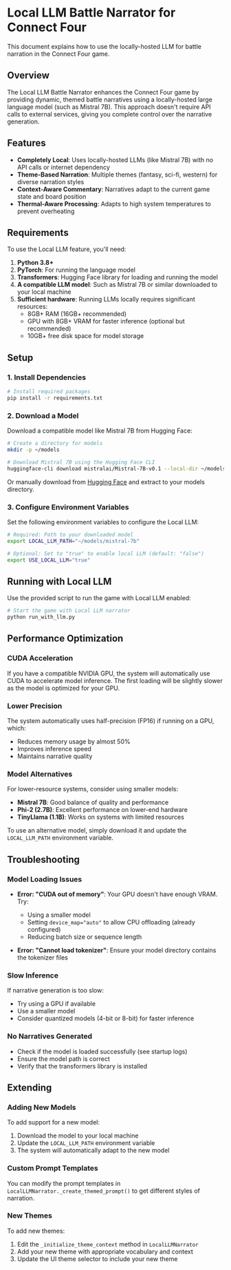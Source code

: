 # Local LLM Battle Narrator for Connect Four

This document explains how to use the locally-hosted LLM for battle narration in the Connect Four game.

## Overview

The Local LLM Battle Narrator enhances the Connect Four game by providing dynamic, themed battle narratives using a locally-hosted large language model (such as Mistral 7B). This approach doesn't require API calls to external services, giving you complete control over the narrative generation.

## Features

- **Completely Local**: Uses locally-hosted LLMs (like Mistral 7B) with no API calls or internet dependency
- **Theme-Based Narration**: Multiple themes (fantasy, sci-fi, western) for diverse narration styles
- **Context-Aware Commentary**: Narratives adapt to the current game state and board position
- **Thermal-Aware Processing**: Adapts to high system temperatures to prevent overheating

## Requirements

To use the Local LLM feature, you'll need:

1. **Python 3.8+**
2. **PyTorch**: For running the language model
3. **Transformers**: Hugging Face library for loading and running the model
4. **A compatible LLM model**: Such as Mistral 7B or similar downloaded to your local machine
5. **Sufficient hardware**: Running LLMs locally requires significant resources:
   - 8GB+ RAM (16GB+ recommended)
   - GPU with 8GB+ VRAM for faster inference (optional but recommended)
   - 10GB+ free disk space for model storage

## Setup

### 1. Install Dependencies

```bash
# Install required packages
pip install -r requirements.txt
```

### 2. Download a Model

Download a compatible model like Mistral 7B from Hugging Face:

```bash
# Create a directory for models
mkdir -p ~/models

# Download Mistral 7B using the Hugging Face CLI
huggingface-cli download mistralai/Mistral-7B-v0.1 --local-dir ~/models/mistral-7b
```

Or manually download from [Hugging Face](https://huggingface.co/mistralai/Mistral-7B-v0.1) and extract to your models directory.

### 3. Configure Environment Variables

Set the following environment variables to configure the Local LLM:

```bash
# Required: Path to your downloaded model
export LOCAL_LLM_PATH="~/models/mistral-7b"

# Optional: Set to "true" to enable local LLM (default: "false")
export USE_LOCAL_LLM="true"
```

## Running with Local LLM

Use the provided script to run the game with Local LLM enabled:

```bash
# Start the game with Local LLM narrator
python run_with_llm.py
```

## Performance Optimization

### CUDA Acceleration

If you have a compatible NVIDIA GPU, the system will automatically use CUDA to accelerate model inference. The first loading will be slightly slower as the model is optimized for your GPU.

### Lower Precision

The system automatically uses half-precision (FP16) if running on a GPU, which:
- Reduces memory usage by almost 50%
- Improves inference speed
- Maintains narrative quality

### Model Alternatives

For lower-resource systems, consider using smaller models:

- **Mistral 7B**: Good balance of quality and performance
- **Phi-2 (2.7B)**: Excellent performance on lower-end hardware
- **TinyLlama (1.1B)**: Works on systems with limited resources

To use an alternative model, simply download it and update the `LOCAL_LLM_PATH` environment variable.

## Troubleshooting

### Model Loading Issues

- **Error: "CUDA out of memory"**: Your GPU doesn't have enough VRAM. Try:
  - Using a smaller model
  - Setting `device_map="auto"` to allow CPU offloading (already configured)
  - Reducing batch size or sequence length

- **Error: "Cannot load tokenizer"**: Ensure your model directory contains the tokenizer files

### Slow Inference

If narrative generation is too slow:
- Try using a GPU if available
- Use a smaller model
- Consider quantized models (4-bit or 8-bit) for faster inference

### No Narratives Generated

- Check if the model is loaded successfully (see startup logs)
- Ensure the model path is correct
- Verify that the transformers library is installed

## Extending

### Adding New Models

To add support for a new model:

1. Download the model to your local machine
2. Update the `LOCAL_LLM_PATH` environment variable
3. The system will automatically adapt to the new model

### Custom Prompt Templates

You can modify the prompt templates in `LocalLLMNarrator._create_themed_prompt()` to get different styles of narration.

### New Themes

To add new themes:
1. Edit the `_initialize_theme_context` method in `LocalLLMNarrator`
2. Add your new theme with appropriate vocabulary and context
3. Update the UI theme selector to include your new theme 